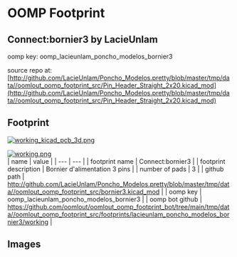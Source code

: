 # OOMP Footprint  
## Connect:bornier3  by LacieUnlam  
  
oomp key: oomp_lacieunlam_poncho_modelos_bornier3  
  
source repo at: [http://github.com/LacieUnlam/Poncho_Modelos.pretty/blob/master/tmp/data//oomlout_oomp_footprint_src/Pin_Header_Straight_2x20.kicad_mod](http://github.com/LacieUnlam/Poncho_Modelos.pretty/blob/master/tmp/data//oomlout_oomp_footprint_src/Pin_Header_Straight_2x20.kicad_mod)  
## Footprint  
  
[![working_kicad_pcb_3d.png](working_kicad_pcb_3d_600.png)](working_kicad_pcb_3d.png)  
  
[![working.png](working_600.png)](working.png)  
| name | value | 
| --- | --- | 
| footprint name | Connect:bornier3 | 
| footprint description | Bornier d'alimentation 3 pins | 
| number of pads | 3 | 
| github path | http://github.com/LacieUnlam/Poncho_Modelos.pretty/blob/master/tmp/data//oomlout_oomp_footprint_src/bornier3.kicad_mod | 
| oomp key | oomp_lacieunlam_poncho_modelos_bornier3 | 
| oomp bot github | https://github.com/oomlout/oomlout_oomp_footprint_bot/tree/main/tmp/data//oomlout_oomp_footprint_src/footprints/lacieunlam_poncho_modelos_bornier3/working | 
## Images  

